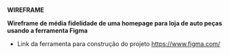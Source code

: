 **WIREFRAME** 

**Wireframe de média fidelidade de uma homepage para loja de auto peças usando a ferramenta Figma**

* Link da ferramenta para construção do projeto <https://www.figma.com/>
